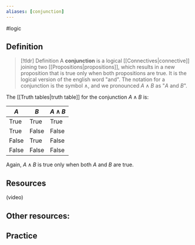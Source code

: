 ```yaml
---
aliases: [conjunction]
--- 
```


#logic

## Definition 

> [!tldr] Definition
> A **conjunction** is a logical [[Connectives|connective]] joining two [[Propositions|propositions]], which results in a new proposition that is true only when both propositions are true. It is the logical version of the english word "and". The notation for a conjunction is the symbol $\wedge$, and we pronounced $A \wedge B$ as "$A$ and $B$". 

The [[Truth tables|truth table]] for the conjunction $A \wedge B$ is: 

| $A$   | $B$   | $A \wedge B$ |
| ----- | ----- | ------------ |
| True  | True  | True         |
| True  | False | False        |
| False | True  | False        |
| False | False | False             |

Again, $A \wedge B$ is true only when both $A$ and $B$ are true. 
## Resources 

(video)

Other resources: 
- 

## Practice 
